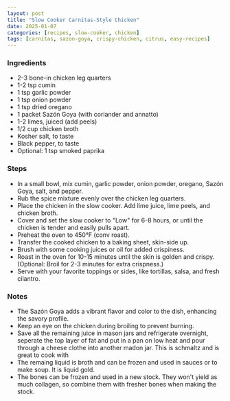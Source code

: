```yaml
---
layout: post
title: "Slow Cooker Carnitas-Style Chicken"
date: 2025-01-07
categories: [recipes, slow-cooker, chicken]
tags: [carnitas, sazon-goya, crispy-chicken, citrus, easy-recipes]
---
```


### Ingredients

  - 2-3 bone-in chicken leg quarters
  - 1-2 tsp cumin
  - 1 tsp garlic powder
  - 1 tsp onion powder
  - 1 tsp dried oregano
  - 1 packet Sazón Goya (with coriander and annatto)
  - 1-2 limes, juiced (add peels)
  - 1/2 cup chicken broth
  - Kosher salt, to taste
  - Black pepper, to taste
  - Optional: 1 tsp smoked paprika
  
### Steps

  - In a small bowl, mix cumin, garlic powder, onion powder, oregano, Sazón Goya, salt, and pepper.
  - Rub the spice mixture evenly over the chicken leg quarters.
  - Place the chicken in the slow cooker. Add lime juice, lime peels, and chicken broth.
  - Cover and set the slow cooker to "Low" for 6-8 hours, or until the chicken is tender and easily pulls apart.
  - Preheat the oven to 450°F (conv roast).
  - Transfer the cooked chicken to a baking sheet, skin-side up.
  - Brush with some cooking juices or oil for added crispiness.
  - Roast in the oven for 10-15 minutes until the skin is golden and crispy. (Optional: Broil for 2-3 minutes for extra crispness.)
  - Serve with your favorite toppings or sides, like tortillas, salsa, and fresh cilantro.

### Notes

  - The Sazón Goya adds a vibrant flavor and color to the dish, enhancing the savory profile.
  - Keep an eye on the chicken during broiling to prevent burning.
  - Save all the remaining juice in mason jars and refrigerate overnight, seperate the top layer of fat and put in a pan on low heat and pour through a cheese clothe into another madon jar. This is schmaltz and is great to cook with  
  - The remaing liquid is broth and can be frozen and used in sauces or to make soup. It is liquid gold.
  - The bones can be frozen and used in a new stock. They won't yield as much collagen, so combine them with fresher bones when making the stock.


